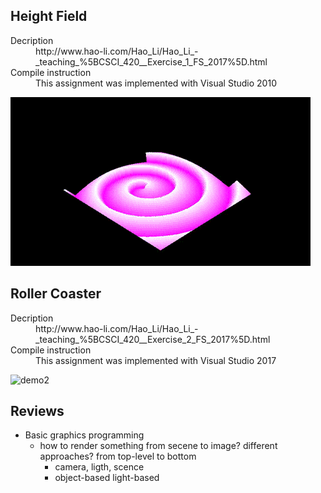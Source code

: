 ## Height Field

<dl>
	<dt>Decription</dt>
	<dd>http://www.hao-li.com/Hao_Li/Hao_Li_-_teaching_%5BCSCI_420__Exercise_1_FS_2017%5D.html</dd>
    <dt>Compile instruction</dt>
    <dd>This assignment was implemented with Visual Studio 2010</dd>
</dl>

![demo](/heightField/assign1-demo.gif)

## Roller Coaster

<dl>
	<dt>Decription</dt>
	<dd>http://www.hao-li.com/Hao_Li/Hao_Li_-_teaching_%5BCSCI_420__Exercise_2_FS_2017%5D.html</dd>
    <dt>Compile instruction</dt>
    <dd>This assignment was implemented with Visual Studio 2017</dd>
</dl>

![demo2](/rollerCoaster/assign2-demo.gif)

## Reviews
* Basic graphics programming
    * how to render something from secene to image? different approaches? from top-level to bottom
        * camera, ligth, scence
        * object-based light-based